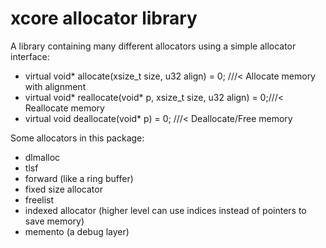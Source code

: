 # xcore allocator library

A library containing many different allocators using a simple allocator interface:

* virtual void*		allocate(xsize_t size, u32 align) = 0;			///< Allocate memory with alignment
* virtual void*		reallocate(void* p, xsize_t size, u32 align) = 0;///< Reallocate memory
* virtual void		deallocate(void* p) = 0;						///< Deallocate/Free memory

Some allocators in this package:

* dlmalloc
* tlsf
* forward (like a ring buffer)
* fixed size allocator
* freelist
* indexed allocator (higher level can use indices instead of pointers to save memory)
* memento (a debug layer)
